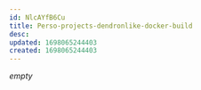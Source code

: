 ```yaml
---
id: NlcAYfB6Cu
title: Perso-projects-dendronlike-docker-build
desc: 
updated: 1698065244403
created: 1698065244403
---
```


*empty*
